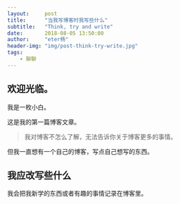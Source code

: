 ```yaml
---
layout:     post
title:      "当我写博客时我写些什么"
subtitle:   "Think, try and write"
date:       2018-08-05 13:50:00
author:     "eter杨"
header-img: "img/post-think-try-write.jpg"
tags:
    - 聊聊
---
```


## 欢迎光临。

我是一枚小白。

这是我的第一篇博客文章。

> 我对博客不怎么了解，无法告诉你关于博客更多的事情。

但我一直想有一个自己的博客，写点自己想写的东西。

## 我应改写些什么

我会把我新学的东西或者有趣的事情记录在博客里。

